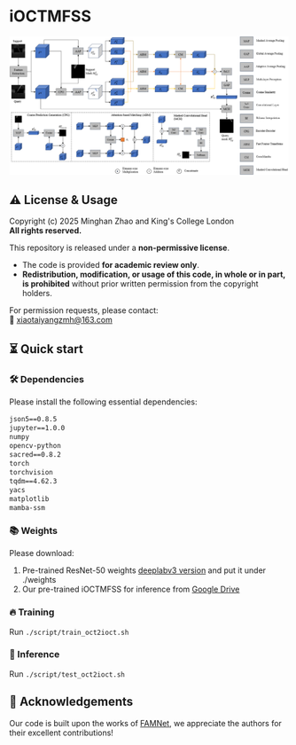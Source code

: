 # iOCTMFSS

![](./iOCTMFSS.png)

## ⚠️ License & Usage

Copyright (c) 2025 Minghan Zhao and King's College London  
**All rights reserved.**

This repository is released under a **non-permissive license**.  
- The code is provided **for academic review only**.  
- **Redistribution, modification, or usage of this code, in whole or in part, is prohibited** without prior written permission from the copyright holders.  

For permission requests, please contact:  
📧 xiaotaiyangzmh@163.com

## ⏳ Quick start

### 🛠 Dependencies
Please install the following essential dependencies:
```
json5==0.8.5
jupyter==1.0.0
numpy
opencv-python
sacred==0.8.2
torch
torchvision
tqdm==4.62.3
yacs
matplotlib
mamba-ssm
```

### 📚 Weights
Please download:
1. Pre-trained ResNet-50 weights [deeplabv3 version](https://download.pytorch.org/models/deeplabv3_resnet50_coco-cd0a2569.pth) and put it under ./weights
2. Our pre-trained iOCTMFSS for inference from [Google Drive](https://drive.google.com/file/d/1k2qOSpLajy_Cy2N3ymlzqsiLzJQPG_be/view?usp=sharing)

### 🔥 Training
Run `./script/train_oct2ioct.sh`

### 🙏  Inference
Run `./script/test_oct2ioct.sh` 

## 🥰 Acknowledgements
Our code is built upon the works of [FAMNet](https://github.com/primebo1/FAMNet), we appreciate the authors for their excellent contributions!

